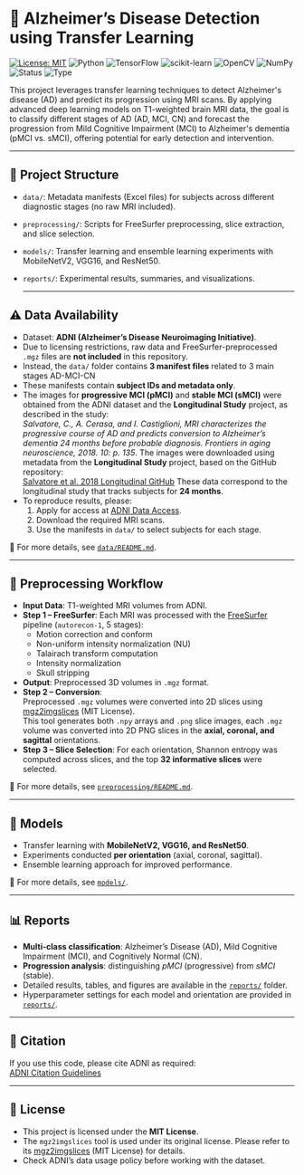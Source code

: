 # 🧠 Alzheimer’s Disease Detection using Transfer Learning

[![License: MIT](https://img.shields.io/badge/License-MIT-green.svg)](LICENSE)
![Python](https://img.shields.io/badge/Python-3.8+-blue.svg)
![TensorFlow](https://img.shields.io/badge/TensorFlow-2.7.0-pink.svg)
![scikit-learn](https://img.shields.io/badge/scikit--learn-1.0.2-yellow.svg)
![OpenCV](https://img.shields.io/badge/OpenCV-4.5.4.60-white.svg)
![NumPy](https://img.shields.io/badge/NumPy-1.21.4-lightgrey.svg)
![Status](https://img.shields.io/badge/Status-Active-success.svg)
![Type](https://img.shields.io/badge/Type-Research-lightblue.svg)

This project leverages transfer learning techniques to detect Alzheimer's disease (AD) and predict its progression using MRI scans. By applying advanced deep learning models on T1-weighted brain MRI data, the goal is to classify different stages of AD (AD, MCI, CN) and forecast the progression from Mild Cognitive Impairment (MCI) to Alzheimer's dementia (pMCI vs. sMCI), offering potential for early detection and intervention.

---

## 📂 Project Structure
- `data/`: Metadata manifests (Excel files) for subjects across different diagnostic stages (no raw MRI included).
- `preprocessing/`: Scripts for FreeSurfer preprocessing, slice extraction, and slice selection.
- `models/`: Transfer learning and ensemble learning experiments with MobileNetV2, VGG16, and ResNet50.
- `reports/`: Experimental results, summaries, and visualizations.

  ---

## ⚠️ Data Availability
- Dataset: **ADNI (Alzheimer’s Disease Neuroimaging Initiative)**.  
- Due to licensing restrictions, raw data and FreeSurfer-preprocessed `.mgz` files are **not included** in this repository.  
- Instead, the `data/` folder contains **3 manifest files** related to 3 main stages AD-MCI-CN
- These manifests contain **subject IDs and metadata only**.
- The images for **progressive MCI (pMCI)** and **stable MCI (sMCI)** were obtained from the ADNI dataset and the **Longitudinal Study** project, as described in the study:  
  *Salvatore, C., A. Cerasa, and I. Castiglioni, MRI characterizes the progressive course of AD and predicts conversion to Alzheimer’s dementia 24 months before probable diagnosis. Frontiers in aging neuroscience, 2018. 10: p. 135*.
  The images were downloaded using metadata from the **Longitudinal Study** project, based on the GitHub repository:  
  [Salvatore et al. 2018 Longitudinal GitHub](https://github.com/christiansalvatore/Salvatore-200Longitudinal)
  These data correspond to the longitudinal study that tracks subjects for **24 months**.
- To reproduce results, please:  
  1. Apply for access at [ADNI Data Access](http://adni.loni.usc.edu/data-samples/access-data/).  
  2. Download the required MRI scans.  
  3. Use the manifests in `data/` to select subjects for each stage.  

📌 For more details, see [`data/README.md`](data/README.md).

---

## 🔧 Preprocessing Workflow
- **Input Data**: T1-weighted MRI volumes from ADNI.  
- **Step 1 – FreeSurfer**: Each MRI was processed with the [FreeSurfer](https://surfer.nmr.mgh.harvard.edu/) pipeline (`autorecon-1`, 5 stages):  
  - Motion correction and conform  
  - Non-uniform intensity normalization (NU)  
  - Talairach transform computation  
  - Intensity normalization  
  - Skull stripping  
- **Output**: Preprocessed 3D volumes in `.mgz` format.  
- **Step 2 – Conversion**:  
  Preprocessed `.mgz` volumes were converted into 2D slices using [mgz2imgslices](https://github.com/FNNDSC/mgz2imgslices) (MIT License).  
  This tool generates both `.npy` arrays and `.png` slice images, each `.mgz` volume was converted into 2D PNG slices in the **axial, coronal, and sagittal** orientations.  
- **Step 3 – Slice Selection**: For each orientation, Shannon entropy was computed across slices, and the top **32 informative slices** were selected.  

📌 For more details, see [`preprocessing/README.md`](preprocessing/README.md).

---

## 🚀 Models
- Transfer learning with **MobileNetV2, VGG16, and ResNet50**.  
- Experiments conducted **per orientation** (axial, coronal, sagittal).  
- Ensemble learning approach for improved performance. 

📌 For more details, see [`models/`](models/).

---

## 📊 Reports
- **Multi-class classification**: Alzheimer’s Disease (AD), Mild Cognitive Impairment (MCI), and Cognitively Normal (CN).  
- **Progression analysis**: distinguishing *pMCI* (progressive) from *sMCI* (stable).  
- Detailed results, tables, and figures are available in the [`reports/`](reports/) folder.
- Hyperparameter settings for each model and orientation are provided in [`reports/`](reports/).  

---

## 🧾 Citation
If you use this code, please cite ADNI as required:  
[ADNI Citation Guidelines](http://adni.loni.usc.edu/data-samples/citation/)

---

## 📜 License
- This project is licensed under the **MIT License**.  
- The `mgz2imgslices` tool is used under its original license. Please refer to its [mgz2imgslices](https://github.com/FNNDSC/mgz2imgslices) (MIT License) for details.  
- Check ADNI’s data usage policy before working with the dataset.

